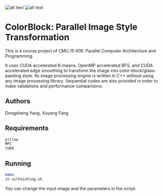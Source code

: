 ![alt text](image/sample1.bmp)
![alt text](image/result1.bmp)
# ColorBlock: Parallel Image Style Transformation
This is a course project of CMU 15-618: Parallel Computer Architecture and Programming. 

It uses CUDA accelerated K-means, OpenMP accelerated BFS, and CUDA accelerated edge smoothing to transform the image into color-block/glass-painting style. 
Its image processing engine is written in C++ without using any image processing library.
Sequential codes are also provided in order to make validations and performance comparisons.

## Authors
Dongsheng Yang, Xuyang Fang

## Requirements
```sh
pillow
MPI
CUDA
```

## Running
```sh
make
sh oilPainting.sh
```
You can change the input image and the parameters in the script.
